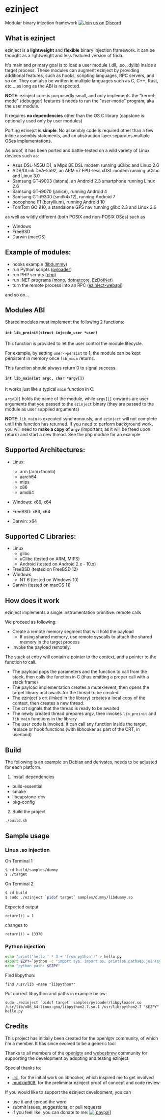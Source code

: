 # ezinject
Modular binary injection framework [![Join us on Discord](https://img.shields.io/static/v1?link=https://discord.gg/wsZhBCEJsX&message=Join%20Discord&logo=discord&style=flat&color=107090&labelColor=5E5E5E&label=&logoColor=white)](https://discord.gg/wsZhBCEJsX)

## What is ezinject
ezinject is a **lightweight** and **flexible** binary injection framework.
it can be thought as a lightweight and less featured version of frida.

It's main and primary goal is to load a user module (.dll, .so, .dylib) inside a target process.
These modules can augment ezinject by providing additional features, such as hooks, scripting languages, RPC servers, and so on.
They can also be written in multiple languages such as C, C++, Rust, etc... as long as the ABI is respected.

**NOTE**: ezinject core is purposedly small, and only implements the "kernel-mode" (debugger) features it needs to run the "user-mode" program, aka the user module.

It requires **no dependencies** other than the OS C library (capstone is optionally used only by user modules)

Porting ezinejct is **simple**: No assembly code is required other than a few inline assembly statements, and an abstraction layer separates multiple OSes implementations.

As proof, it has been ported and battle-tested on a wild variety of Linux devices such as:

- Asus DSL-N55U D1, a Mips BE DSL modem running uClibc and Linux 2.6 
- ADB/DLink DVA-5592, an ARM v7 FPU-less xDSL modem running uClibc and Linux 3.0
- Samsung GT-i9003 (latona), an Android 2.3 smartphone running Linux 2.6
- Samsung GT-i9070 (janice), running Android 4
- Samsung GT-i9300 (smdk4x12), running Android 7
- pocophone F1 (beryllium), running Android 10
- TomTom GO 910, a standalone GPS nav running glibc 2.3 and Linux 2.6

as well as wildly different (both POSIX and non-POSIX OSes) such as 

- Windows
- FreeBSD
- Darwin (macOS)

## Example of modules:
- hooks example ([libdummy](https://github.com/smx-smx/ezinject/tree/master/samples/dummy))
- run Python scripts ([pyloader](https://github.com/smx-smx/ezinject/tree/master/samples/pyloader))
- run PHP scripts ([php](https://github.com/smx-smx/ezinject/tree/master/samples/php))
- run .NET programs ([mono](https://github.com/smx-smx/ezinject/tree/master/samples/mono), [dotnetcore](https://github.com/smx-smx/ezinject/tree/master/samples/dotnetcore), [EzDotNet](https://github.com/smx-smx/EzDotnet))
- turn the remote process into an RPC ([ezinject-webapi](https://github.com/smx-smx/))

and so on...

## Modules ABI
Shared modules must implement the following 2 functions:

#### `int lib_preinit(struct injcode_user *user)`
This function is provided to let the user control the module lifecycle.

For example, by setting `user->persist` to 1, the module can be kept persistent in memory once `lib_main` returns.

This function should always return 0 to signal success.

#### `int lib_main(int argc, char *argv[])`
It works just like a typical `main` function in C.

`argv[0]` holds the name of the module, while `argv[1]` onwards are user arguments that you passed to the `ezinject` binary (they are passed to the module as user supplied arguments)

**NOTE**: `lib_main` is executed synchronously, and `ezinject` will not complete until this function has returned. If you need to perform background work, you will need to **make a copy of `argv`** (important, as it will be freed upon return) and start a new thread.
See the php module for an example


## Supported Architectures:
- Linux:
  - arm (arm+thumb)
  - aarch64
  - mips
  - x86
  - amd64
  
- Windows: x86, x64
- FreeBSD: x86, x64
- Darwin: x64

## Supported C Libraries:
- Linux
  - glibc
  - uClibc (tested on ARM, MIPS)
  - Android (tested on Android 2.x - 10.x)
- FreeBSD (tested on FreeBSD 12)
- Windows
  - NT 6 (tested on Windows 10)
- Darwin (tested on macOS 11)

## How does it work

ezinject implements a single instrumentation primitive: remote calls

We proceed as following:

- Create a remote memory segment that will hold the payload
  - If using shared memory, use remote syscalls to attach the shared memory in the target process
- Invoke the payload remotely.

The stack at entry will contain a pointer to the context, and a pointer to the function to call.
- The payload pops the parameters and the function to call from the stack, then calls the function in C (thus emitting a proper call with a stack frame)
- The payload implementation creates a mutex/event, then opens the target library and awaits for the thread to be created.
- The ezinject's crt (linked in the library) creates a local copy of the context, then creates a new thread.
- The crt signals that the thread is ready to be awaited
- The newly created thread prepares argv, then invokes `lib_preinit` and `lib_main` functions in the library
- The user code is invoked. It can call any function inside the target, replace or hook functions (with libhooker as part of the CRT, in userland)

## Build

The following is an example on Debian and derivates, needs to be adjusted for each platform.

1. Install dependencies
- build-essential
- cmake
- libcapstone-dev
- pkg-config

2. Build the project
```sh
./build.sh
```

## Sample usage

### Linux .so injection

On Terminal 1
```sh
$ cd build/samples/dummy
$ ./target
```

On Terminal 2
```sh
$ cd build
$ sudo ./ezinject `pidof target` samples/dummy/libdummy.so
```

Expected output
```text
return1() = 1
```
changes to
```
return1() = 13370
```

### Python injection

```sh
echo "print('hello ' * 3 + 'from python')" > hello.py
export EZPY=`python -c "import sys; import os; print(os.pathsep.join(sys.path))"`
echo "python path: $EZPY"
```

Find libpython:
```
find /usr/lib -name "libpython*"
```

Put correct libpython and paths in example below:
```
sudo ./ezinject `pidof target` samples/pyloader/libpyloader.so /usr/lib/x86_64-linux-gnu/libpython2.7.so.1 /usr/lib/python2.7 "$EZPY" hello.py
```

## Credits
This project has initially been created for the openlgtv community, of which i'm a member. It has since evolved to be a generic tool

Thanks to all members of the [openlgtv](https://github.com/openlgtv) and [webosbrew](https://github.com/webosbrew) community for supporting the development by adopting and testing ezinject.

Special thanks to:
- [irsl](https://github.com/irsl), for the initial work on libhooker, which inspired me to get involved
- [mudkip908](https://github.com/mudkip908), for the preliminar ezinject proof of concept and code review

If you would like to support the ezinject development, you can
- use it and spread the word
- submit issues, suggestions, or pull requests
- if you feel like, you can donate to me: <a href="https://www.paypal.com/cgi-bin/webscr?cmd=_s-xclick&hosted_button_id=K58G5YC9M76QN"><img src="https://www.paypalobjects.com/en_US/i/btn/btn_donate_LG.gif" alt="[paypal]" /></a>
